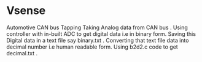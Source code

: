 # Vsense
Automotive CAN bus Tapping
Taking  Analog data from CAN bus .
Using controller with in-built ADC to get digital data i.e in binary form.
Saving this Digital data in a text file say binary.txt .
Converting that text file data into decimal number i.e human readable form.
Using b2d2.c code to get decimal.txt .


